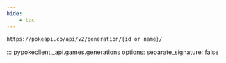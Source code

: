 ```yaml
---
hide:
    - toc
---
```


```console
https://pokeapi.co/api/v2/generation/{id or name}/
```

::: pypokeclient._api.games.generations
    options:
        separate_signature: false
